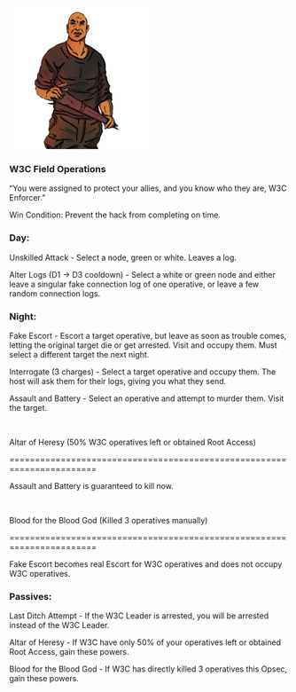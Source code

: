 ![enforcer.png](Images/w3cenforcer.png)

### **W3C Field Operations**

“You were assigned to protect your allies, and you know who they are, W3C Enforcer.”

Win Condition: Prevent the hack from completing on time.

### **Day:**

Unskilled Attack - Select a node, green or white. Leaves a log.

Alter Logs (D1 -> D3 cooldown) - Select a white or green node and either leave a singular fake connection log of one operative, or leave a few random connection logs.

### **Night:**

Fake Escort - Escort a target operative, but leave as soon as trouble comes, letting the original target die or get arrested. Visit and occupy them. Must select a different target the next night.

Interrogate (3 charges) - Select a target operative and occupy them. The host will ask them for their logs, giving you what they send.

Assault and Battery - Select an operative and attempt to murder them. Visit the target.

<br>

Altar of Heresy (50% W3C operatives left or obtained Root Access)

=======================================================================

Assault and Battery is guaranteed to kill now.

<br>

Blood for the Blood God (Killed 3 operatives manually)

=======================================================================

Fake Escort becomes real Escort for W3C operatives and does not occupy W3C operatives.

### **Passives:**

Last Ditch Attempt - If the W3C Leader is arrested, you will be arrested instead of the W3C Leader.

Altar of Heresy - If W3C have only 50% of your operatives left or obtained Root Access, gain these powers.

Blood for the Blood God - If W3C has directly killed 3 operatives this Opsec, gain these powers.